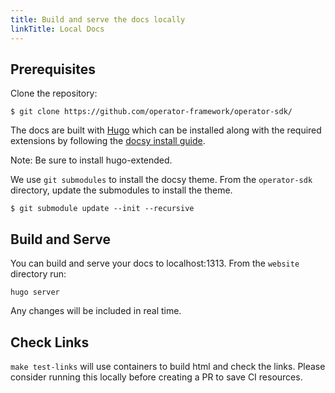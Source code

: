 ```yaml
---
title: Build and serve the docs locally
linkTitle: Local Docs
---
```


## Prerequisites

Clone the repository:

```
$ git clone https://github.com/operator-framework/operator-sdk/
```

The docs are built with [Hugo](https://gohugo.io/) which can be installed along with the
required extensions by following the [docsy install
guide](https://www.docsy.dev/docs/getting-started/#prerequisites-and-installation).

Note: Be sure to install hugo-extended.

We use `git submodules` to install the docsy theme. From the
`operator-sdk` directory, update the submodules to install the theme.

```
$ git submodule update --init --recursive
```

## Build and Serve

You can build and serve your docs to localhost:1313. From the `website`
directory run:

```
hugo server
```

Any changes will be included in real time.


## Check Links

`make test-links` will use containers to build html and check the links.
Please consider running this locally before creating a PR to save CI resources.
